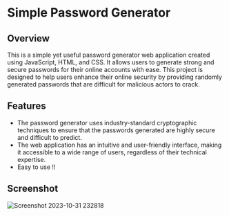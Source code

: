 # Simple Password Generator

## Overview
This is a simple yet useful password generator web application created using JavaScript, HTML, and CSS. It allows users to generate strong and secure passwords for their online accounts with ease. This project is designed to help users enhance their online security by providing randomly generated passwords that are difficult for malicious actors to crack.

## Features
- The password generator uses industry-standard cryptographic techniques to ensure that the passwords generated are highly secure and difficult to predict.
- The web application has an intuitive and user-friendly interface, making it accessible to a wide range of users, regardless of their technical expertise.
- Easy to use !!

## Screenshot
![Screenshot 2023-10-31 232818](https://github.com/rusdysam/passwordGen/assets/140675937/eedec12b-3a5a-4b23-b893-9c92a88d7251)
